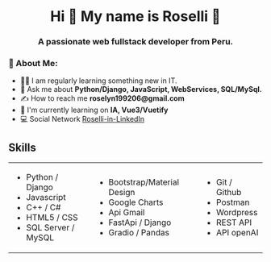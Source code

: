 <div id="header" align="center">
    <h1 align="center">Hi 👋 My name is Roselli 🤗</h1>
    <h3 align="center">A passionate web fullstack developer from Peru. </h3>
</div>

### 👩 About Me:

<div>
    <ul>
        <li>👩‍💻 I am regularly learning something new in IT.</li>
        <li>💬 Ask me about <b>Python/Django, JavaScript, WebServices, SQL/MySql.</b></li>
        <li>✍ How to reach me <b>roselyn199206@gmail.com</b></li>
        <li>🌱 I'm currently learning on <b>IA, Vue3/Vuetify</b></li>
        <li>💻 Social Network <a href="https://www.linkedin.com/in/carhuachaguaroselli/">Roselli-in-LinkedIn</a></li>
    </ul>
</div>

## Skills

<table>
    <tr>
        <td>
            <ul>
                <li>Python / Django</li>
                <li>Javascript</li>
                <li>C++ / C#</li>
                <li>HTML5 / CSS</li>
                <li>SQL Server / MySQL</li>
            </ul>
        </td>
        <td>
            <ul>
                <li>Bootstrap/Material Design</li>
                <li>Google Charts</li>
                <li>Api Gmail</li>
                <li>FastApi / Django</li>
                <li>Gradio / Pandas</li>
            </ul>
        </td>
        <td>
            <ul>
                <li>Git / Github</li>
                <li>Postman</li>
                <li>Wordpress</li>
                <li>REST API</li>
                <li>API openAI</li>
            </ul>
        </td>
    </tr>
</table>
